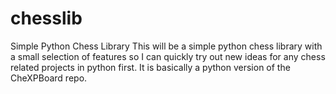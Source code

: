 # chesslib
Simple Python Chess Library 
This will be a simple python chess library with a small selection of features so I can quickly try out new ideas for any chess related projects in python first. It is basically a python version of the CheXPBoard repo. 
